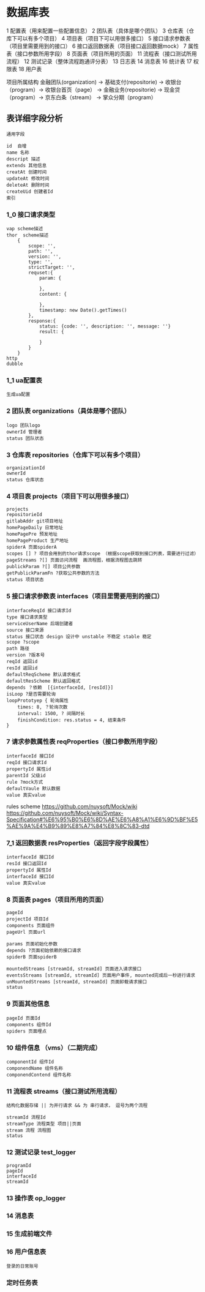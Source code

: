 # 数据库表
1 配置表（用来配置一些配置信息）
2 团队表（具体是哪个团队）
3 仓库表（仓库下可以有多个项目）
4 项目表（项目下可以用很多接口）
5 接口请求参数表（项目里需要用到的接口）
6 接口返回数据表（项目接口返回数据mock）
7 属性表（接口参数所用字段）
8 页面表（项目所用的页面）
11 流程表（接口测试所用流程）
12 测试记录（整体流程跑通评分表）
13 日志表
14 消息表
16 统计表
17 权限表
18 用户表


项目所属结构
    金融团队(organization) -> 基础支付(repositorie) -> 收银台（program）-> 收银台首页（page）
                          -> 金融业务(repositorie) -> 现金贷（program）-> 京东白条（stream）
                                                  -> 掌众分期（program）
## 表详细字段分析
    
    通用字段

    id  自增
    name 名称
    descript 描述
    extends 其他信息
    creatAt 创建时间
    updateAt 修改时间
    deleteAt 删除时间
    createUid 创建者Id
    索引

### 1_0 接口请求类型
    vap scheme描述
    thor  scheme描述
        {
            scope: '',
            path: '',
            version: '',
            type: '',
            strictTarget: '',
            requset:{
                param: {

                },
                content: {

                },
                timestamp: new Date().getTimes()
            },
            response:{
                status: {code: '', description: '', message: ''}
                result: {

                }
            }
        }
    http
    dubble 

### 1_1 ua配置表
    生成ua配置

### 2 团队表 organizations（具体是哪个团队）
    logo 团队logo
    ownerId 管理者
    status 团队状态

### 3 仓库表 repositories（仓库下可以有多个项目）
    organizationId
    ownerId
    status 仓库状态

### 4 项目表 projects（项目下可以用很多接口）
    projects 
    repositorieId 
    gitlabAddr git项目地址
    homePageDaily 日常地址
    homePagePre 预发地址
    homePageProduct 生产地址
    spiderA 页面spiderA
    scopes [] ? 项目会用到的thor请求scope （根据scope获取到接口列表，需要进行过滤）
    pageStreams ?[] 页面访问流程  画流程图，根据流程图去跳转
    publickParam ?[] 项目公共参数
    getPublickParamFn ?获取公共参数的方法
    status 项目状态

### 5 接口请求参数表 interfaces（项目里需要用到的接口）
    interfaceReqId 接口请求Id
    type 接口请求类型
    serviceUserName 后端创建者
    source 接口来源
    status 接口状态 design 设计中 unstable 不稳定 stable 稳定
    scope ?scope
    path 路径
    version ?版本号
    reqId 返回id
    resId 返回id 
    defaultReqScheme 默认请求格式
    defaultResScheme 默认返回格式
    depends ？依赖  [{interfaceId, [resId]}]
    isLoop ?是否需要轮询 
    loopPrototyep { 轮询属性
        times: 8, ？轮询次数
        interval: 1500, ? 间隔时长
        finishCondition: res.status = 4, 结束条件
    }

### 7 请求参数属性表 reqProperties（接口参数所用字段）
    interfaceId 接口Id
    reqId 接口请求Id
    propertyId 属性id
    parentId 父级id
    rule ?mock方式
    defaultVaule 默认数据
    value 真实value

rules scheme https://github.com/nuysoft/Mock/wiki 
             https://github.com/nuysoft/Mock/wiki/Syntax-Specification#%E6%95%B0%E6%8D%AE%E6%A8%A1%E6%9D%BF%E5%AE%9A%E4%B9%89%E8%A7%84%E8%8C%83-dtd

### 7_1 返回数据表 resProperties（返回字段字段属性）
    interfaceId 接口Id
    resId 接口返回Id
    propertyId 属性Id
    interfaceId 接口Id
    value 真实value

### 8 页面表 pages（项目所用的页面）
    pageId 
    projectId 项目Id
    components 页面组件
    pageUrl 页面url

    params 页面初始化参数
    depends ?页面初始依赖的接口请求
    spiderB 页面spiderB
    
    mountedStreams [streamId, streamId] 页面进入请求接口
    eventsStreams [streamId, streamId] 页面用户事件, mounted完成后一秒进行请求
    unMountedStreams [streamId, streamId] 页面卸载请求接口 
    status

### 9 页面其他信息
    pageId 页面Id
    components 组件Id
    spiders 页面埋点

### 10 组件信息 （vms）（二期完成）
    componentId 组件Id
    componendName 组件名称
    componendContend 组件名称

### 11 流程表 streams（接口测试所用流程）
    结构化数据存储 || 为并行请求 && 为 串行请求， 逗号为两个流程
    
    streamId 流程Id 
    streamType 流程类型 项目||页面
    stream 流程 流程图
    status

### 12 测试记录 test_logger
    programId 
    pageId
    interfaceId
    streamId
    
### 13 操作表 op_logger
    
### 14 消息表

### 15 生成前端文件
    
### 16 用户信息表
    登录的日常账号

### 定时任务表




